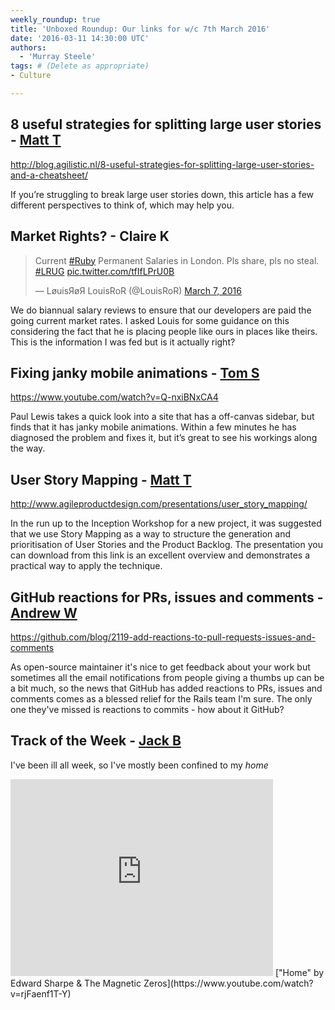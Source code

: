 ```yaml
---
weekly_roundup: true
title: 'Unboxed Roundup: Our links for w/c 7th March 2016'
date: '2016-03-11 14:30:00 UTC'
authors:
  - 'Murray Steele'
tags: # (Delete as appropriate)
- Culture

---
```


## 8 useful strategies for splitting large user stories - [Matt T](/team#matt-turrell)

http://blog.agilistic.nl/8-useful-strategies-for-splitting-large-user-stories-and-a-cheatsheet/

If you’re struggling to break large user stories down, this article has a few different perspectives to think of, which may help you.


## Market Rights? - Claire K

<blockquote class="twitter-tweet" data-lang="en"><p lang="en" dir="ltr">Current <a href="https://twitter.com/hashtag/Ruby?src=hash">#Ruby</a> Permanent Salaries in London. Pls share, pls no steal. <a href="https://twitter.com/hashtag/LRUG?src=hash">#LRUG</a> <a href="https://t.co/tfIfLPrU0B">pic.twitter.com/tfIfLPrU0B</a></p>&mdash; LøuisЯøЯ LouisRoR (@LouisRoR) <a href="https://twitter.com/LouisRoR/status/706894498970902530">March 7, 2016</a></blockquote>
<script async src="//platform.twitter.com/widgets.js" charset="utf-8"></script>

We do biannual salary reviews to ensure that our developers are paid the going current market rates. I asked Louis for some guidance on this considering the fact that he is placing people like ours in places like theirs. This is the information I was fed but is it actually right?

## Fixing janky mobile animations - [Tom S](/team#tom-sabin)

https://www.youtube.com/watch?v=Q-nxiBNxCA4

Paul Lewis takes a quick look into a site that has a off-canvas sidebar, but finds that it has janky mobile animations. Within a few minutes he has diagnosed the problem and fixes it, but it’s great to see his workings along the way.

## User Story Mapping - [Matt T](/team#matt-turrell)

http://www.agileproductdesign.com/presentations/user_story_mapping/

In the run up to the Inception Workshop for a new project, it was suggested that we use Story Mapping as a way to structure the generation and prioritisation of User Stories and the Product Backlog. The presentation you can download from this link is an excellent overview and demonstrates a practical way to apply the technique.

## GitHub reactions for PRs, issues and comments - [Andrew W](/team#andrew-white)

https://github.com/blog/2119-add-reactions-to-pull-requests-issues-and-comments

As open-source maintainer it's nice to get feedback about your work but sometimes all the email notifications from people giving a thumbs up can be a bit much, so the news that GitHub has added reactions to PRs, issues and comments comes as a blessed relief for the Rails team I'm sure. The only one they've missed is reactions to commits - how about it GitHub?

## Track of the Week - [Jack B](/team#jack-bracewell)

I've been ill all week, so I've mostly been confined to my *home*

<iframe width="420" height="315" src="https://www.youtube.com/embed/rjFaenf1T-Y" frameborder="0" allowfullscreen></iframe>
["Home" by Edward Sharpe & The Magnetic Zeros](https://www.youtube.com/watch?v=rjFaenf1T-Y)
